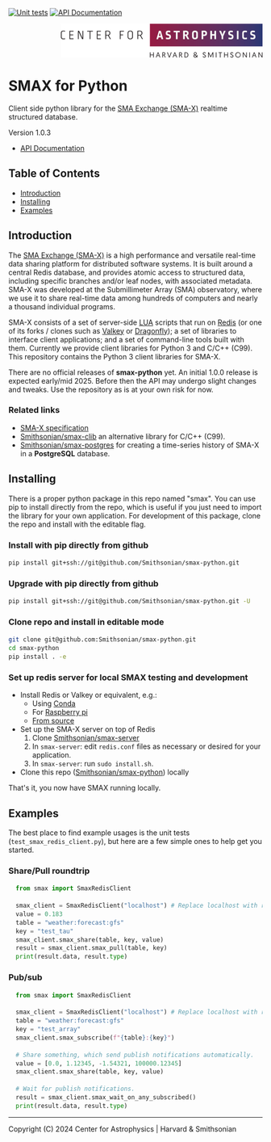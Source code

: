 [![Unit tests](https://github.com/Smithsonian/sma-python-redis-client/actions/workflows/test.yml/badge.svg)](https://github.com/Smithsonian/sma-python-redis-client/actions/workflows/test.yml)
[![API Documentation](https://github.com/Smithsonian/sma-python-redis-client/actions/workflows/docs.yml/badge.svg)](https://github.com/Smithsonian/sma-python-redis-client/actions/workflows/docs.yml)

<picture>
  <source srcset="resources/CfA-logo-dark.png" alt="CfA logo" media="(prefers-color-scheme: dark)"/>
  <source srcset="resources/CfA-logo.png" alt="CfA logo" media="(prefers-color-scheme: light)"/>
  <img src="resources/CfA-logo.png" alt="CfA logo" width="400" height="67" align="right"/>
</picture>
<br clear="all">

# SMAX for Python 

Client side python library for the [SMA Exchange (SMA-X)](https://docs.google.com/document/d/1eYbWDClKkV7JnJxv4MxuNBNV47dFXuUWu7C4Ve_YTf0/edit?usp=sharing) realtime structured database.

Version 1.0.3

- [API Documentation](https://smithsonian.github.io/smax-python/)
 

## Table of Contents

 - [Introduction](#introduction)
 - [Installing](#installing)
 - [Examples](#examples)

<a name="introduction"></a>
## Introduction

The [SMA Exchange (SMA-X)](https://docs.google.com/document/d/1eYbWDClKkV7JnJxv4MxuNBNV47dFXuUWu7C4Ve_YTf0/edit?usp=sharing) 
is a high performance and versatile real-time data sharing platform for distributed software systems. It is built 
around a central Redis database, and provides atomic access to structured data, including specific branches and/or 
leaf nodes, with associated metadata. SMA-X was developed at the Submillimeter Array (SMA) observatory, where we use 
it to share real-time data among hundreds of computers and nearly a thousand individual programs.

SMA-X consists of a set of server-side [LUA](https://lua.org/) scripts that run on [Redis](https://redis.io) (or one 
of its forks / clones such as [Valkey](https://valkey.io) or [Dragonfly](https://dragonfly.io)); a set of libraries to 
interface client applications; and a set of command-line tools built with them. Currently we provide client libraries 
for Python 3 and C/C++ (C99). This repository contains the Python 3 client libraries for SMA-X.

There are no official releases of __smax-python__ yet. An initial 1.0.0 release is expected early/mid 2025. 
Before then the API may undergo slight changes and tweaks. Use the repository as is at your own risk for now.

### Related links

 - [SMA-X specification](https://docs.google.com/document/d/1eYbWDClKkV7JnJxv4MxuNBNV47dFXuUWu7C4Ve_YTf0/edit?usp=sharing)
 - [Smithsonian/smax-clib](https://github.com/Smithsonian/smax-clib) an alternative library for C/C++ (C99).
 - [Smithsonian/smax-postgres](https://github.com/Smithsonian/smax-postgres) for creating a time-series history of 
   SMA-X in a __PostgreSQL__ database.


<a name="introduction"></a>
## Installing
There is a proper python package in this repo named "smax".  You can use pip to install
directly from the repo, which is useful if you just need to import the library for your
own application. For development of this package, clone the repo and install with the 
editable flag. 

### Install with pip directly from github
```bash
pip install git+ssh://git@github.com/Smithsonian/smax-python.git
```
### Upgrade with pip directly from github
```bash
pip install git+ssh://git@github.com/Smithsonian/smax-python.git -U
```

### Clone repo and install in editable mode
```bash
git clone git@github.com:Smithsonian/smax-python.git
cd smax-python
pip install . -e
```

### Set up redis server for local SMAX testing and development
* Install Redis or Valkey or equivalent, e.g.:
  * Using [Conda](https://anaconda.org/conda-forge/redis-server)
  * For [Raspberry pi](https://redis.io/topics/ARM)
  * [From source](https://redis.io/topics/quickstart)
* Set up the SMA-X server on top of Redis
  1. Clone [Smithsonian/smax-server](https://github.com/Smithsonian/smax-server)
  2. In `smax-server`: edit `redis.conf` files as necessary or desired for your application.
  3. In `smax-server`: run `sudo install.sh`.
* Clone this repo ([Smithsonian/smax-python](https://github.com/Smithsonian/smax-python)) locally

That's it, you now have SMAX running locally.


<a name="examples"></a>
## Examples

The best place to find example usages is the unit tests (`test_smax_redis_client.py`), but here are 
a few simple ones to help get you started.

### Share/Pull roundtrip
```python
  from smax import SmaxRedisClient

  smax_client = SmaxRedisClient("localhost") # Replace localhost with redis hostname or IP.
  value = 0.183
  table = "weather:forecast:gfs"
  key = "test_tau"
  smax_client.smax_share(table, key, value)
  result = smax_client.smax_pull(table, key)
  print(result.data, result.type)
```
### Pub/sub

```python
  from smax import SmaxRedisClient

  smax_client = SmaxRedisClient("localhost") # Replace localhost with redis hostname or IP.
  table = "weather:forecast:gfs"
  key = "test_array"
  smax_client.smax_subscribe(f"{table}:{key}")

  # Share something, which send publish notifications automatically.
  value = [0.0, 1.12345, -1.54321, 100000.12345]
  smax_client.smax_share(table, key, value)

  # Wait for publish notifications.
  result = smax_client.smax_wait_on_any_subscribed()
  print(result.data, result.type)
```

------------------------------------------------------------------------------
Copyright (C) 2024 Center for Astrophysics \| Harvard \& Smithsonian

